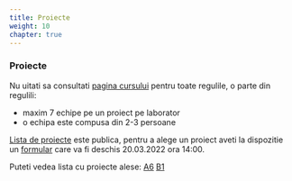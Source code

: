 ```yaml
---
title: Proiecte
weight: 10
chapter: true
---
```


### Proiecte

Nu uitati sa consultati [pagina cursului](https://profs.info.uaic.ro/~busaco/teach/courses/web/web-projects.html) pentru toate regulile, o parte din regulili:

* maxim 7 echipe pe un proiect pe laborator
* o echipa este compusa din 2-3 persoane


[Lista de proiecte](/tw/proiecte/lista-proiecte/) este publica, pentru a alege un proiect aveti la dispozitie un [formular](https://docs.google.com/forms/d/e/1FAIpQLSewwDsy3xjtjz48FiLvwLadv3FoYkBDsi6IxY_iWBsUAbzePA/viewform)
care va fi deschis 20.03.2022 ora 14:00.

Puteti vedea lista cu proiecte alese: [A6](https://docs.google.com/spreadsheets/d/e/2PACX-1vSUxZv_-17i4tvrbhE2eMabPWtnvleXiog9oFx15CU07mhccgGhJE1n_TMSckl1Mye1alvNBONclurZ/pubhtml?gid=728936006&single=true) [B1](https://docs.google.com/spreadsheets/d/e/2PACX-1vSUxZv_-17i4tvrbhE2eMabPWtnvleXiog9oFx15CU07mhccgGhJE1n_TMSckl1Mye1alvNBONclurZ/pubhtml?gid=1358165488&single=true)
